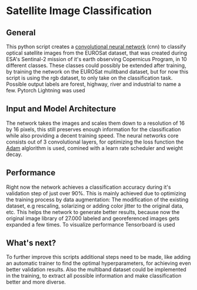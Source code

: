 # Satellite Image Classification

## General

This python script creates a [convolutional neural network](https://en.wikipedia.org/wiki/Convolutional_neural_network) (cnn) to classify optical satellite images from the EUROSat dataset, that was created during ESA's Sentinal-2 mission of it's earth observing Copernicus Program, in 10 different classes. These classes could possibly be extended after training, by training the network on the EUROSat mulitband dataset, but for now this script is using the rgb dataset, to only take on the classification task. Possible output labels are forest, highway, river and industrial to name a few. Pytorch Lightning was used

## Input and Model Architecture

The network takes the images and scales them down to a resolution of 16 by 16 pixels, this still preserves enough information for the classification while also providing a decent training speed. The neural networks core consists out of 3 convolutional layers, for optimizing the loss function the [Adam](https://arxiv.org/abs/1412.6980) alglorithm is used, comined with a learn rate scheduler and weight decay.

## Performance

Right now the network achieves a classification accuracy during it's validation step of just over 90%. This is mainly achieved due to optimizing the training process by data augmentation: The modification of the existing dataset, e.g rescaling, solarizing or adding color jitter to the original data, etc. This helps the network to generate better results, because now the original image library of 27.000 labeled and georeferenced images gets expanded a few times. To visualize performance Tensorboard is used

## What's next?

To further improve this scripts additional steps need to be made, like adding an automatic trainer to find the optimal hyperparameters, for achieving even better validation results. Also the multiband dataset could be implemented in the training, to extract all possible information and make classification better and more diverse. 

